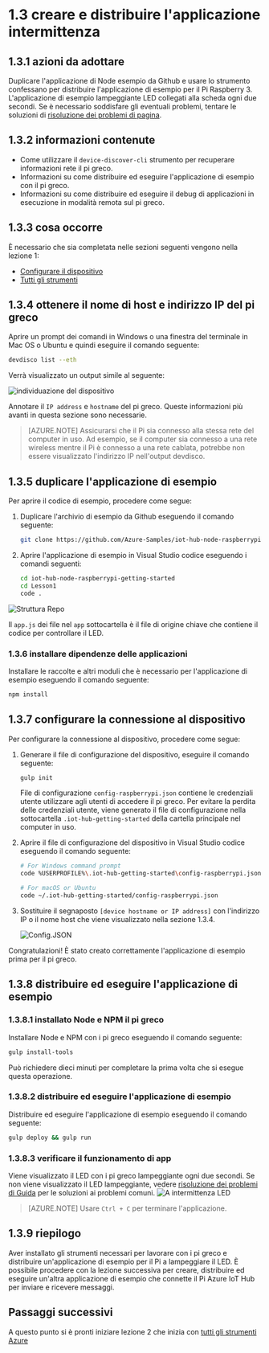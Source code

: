 <properties
 pageTitle="Creare e distribuire l'applicazione intermittenza | Microsoft Azure"
 description="Duplicare l'applicazione di Node esempio da Github e gulp per distribuire l'applicazione per la propria scheda Raspberry Pi 3. Questa applicazione di esempio lampeggiante LED collegati alla scheda ogni due secondi."
 services="iot-hub"
 documentationCenter=""
 authors="shizn"
 manager="timlt"
 tags=""
 keywords=""/>

<tags
 ms.service="iot-hub"
 ms.devlang="multiple"
 ms.topic="article"
 ms.tgt_pltfrm="na"
 ms.workload="na"
 ms.date="10/21/2016"
 ms.author="xshi"/>

# <a name="13-create-and-deploy-the-blink-application"></a>1.3 creare e distribuire l'applicazione intermittenza

## <a name="131-what-you-will-do"></a>1.3.1 azioni da adottare

Duplicare l'applicazione di Node esempio da Github e usare lo strumento confessano per distribuire l'applicazione di esempio per il Pi Raspberry 3. L'applicazione di esempio lampeggiante LED collegati alla scheda ogni due secondi. Se è necessario soddisfare gli eventuali problemi, tentare le soluzioni di [risoluzione dei problemi di pagina](iot-hub-raspberry-pi-kit-node-troubleshooting.md).

## <a name="132-what-you-will-learn"></a>1.3.2 informazioni contenute

- Come utilizzare il `device-discover-cli` strumento per recuperare informazioni rete il pi greco.
- Informazioni su come distribuire ed eseguire l'applicazione di esempio con il pi greco.
- Informazioni su come distribuire ed eseguire il debug di applicazioni in esecuzione in modalità remota sul pi greco.

## <a name="133-what-you-need"></a>1.3.3 cosa occorre

È necessario che sia completata nelle sezioni seguenti vengono nella lezione 1:

- [Configurare il dispositivo](iot-hub-raspberry-pi-kit-node-lesson1-configure-your-device.md)
- [Tutti gli strumenti](iot-hub-raspberry-pi-kit-node-lesson1-get-the-tools-win32.md)

## <a name="134-obtain-the-ip-address-and-host-name-of-your-pi"></a>1.3.4 ottenere il nome di host e indirizzo IP del pi greco

Aprire un prompt dei comandi in Windows o una finestra del terminale in Mac OS o Ubuntu e quindi eseguire il comando seguente:

```bash
devdisco list --eth
```

Verrà visualizzato un output simile al seguente:

![individuazione del dispositivo](media/iot-hub-raspberry-pi-lessons/lesson1/device_discovery.png)

Annotare il `IP address` e `hostname` del pi greco. Queste informazioni più avanti in questa sezione sono necessarie.

> [AZURE.NOTE] Assicurarsi che il Pi sia connesso alla stessa rete del computer in uso. Ad esempio, se il computer sia connesso a una rete wireless mentre il Pi è connesso a una rete cablata, potrebbe non essere visualizzato l'indirizzo IP nell'output devdisco.

## <a name="135-clone-the-sample-application"></a>1.3.5 duplicare l'applicazione di esempio

Per aprire il codice di esempio, procedere come segue:

1. Duplicare l'archivio di esempio da Github eseguendo il comando seguente:

    ```bash
    git clone https://github.com/Azure-Samples/iot-hub-node-raspberrypi-getting-started.git
    ```

2. Aprire l'applicazione di esempio in Visual Studio codice eseguendo i comandi seguenti:

    ```bash
    cd iot-hub-node-raspberrypi-getting-started
    cd Lesson1
    code .
    ```

![Struttura Repo](media/iot-hub-raspberry-pi-lessons/lesson1/vscode-blink-mac.png)

Il `app.js` dei file nel `app` sottocartella è il file di origine chiave che contiene il codice per controllare il LED.

### <a name="136-install-application-dependencies"></a>1.3.6 installare dipendenze delle applicazioni

Installare le raccolte e altri moduli che è necessario per l'applicazione di esempio eseguendo il comando seguente:

```bash
npm install
```

## <a name="137-configure-the-device-connection"></a>1.3.7 configurare la connessione al dispositivo

Per configurare la connessione al dispositivo, procedere come segue:

1. Generare il file di configurazione del dispositivo, eseguire il comando seguente:

    ```bash
    gulp init
    ```

    File di configurazione `config-raspberrypi.json` contiene le credenziali utente utilizzare agli utenti di accedere il pi greco. Per evitare la perdita delle credenziali utente, viene generato il file di configurazione nella sottocartella `.iot-hub-getting-started` della cartella principale nel computer in uso.

2. Aprire il file di configurazione del dispositivo in Visual Studio codice eseguendo il comando seguente:

    ```bash
    # For Windows command prompt
    code %USERPROFILE%\.iot-hub-getting-started\config-raspberrypi.json

    # For macOS or Ubuntu
    code ~/.iot-hub-getting-started/config-raspberrypi.json
    ```

3. Sostituire il segnaposto `[device hostname or IP address]` con l'indirizzo IP o il nome host che viene visualizzato nella sezione 1.3.4.

    ![Config.JSON](media/iot-hub-raspberry-pi-lessons/lesson1/vscode-config-mac.png)

Congratulazioni! È stato creato correttamente l'applicazione di esempio prima per il pi greco.

## <a name="138-deploy-and-run-the-sample-application"></a>1.3.8 distribuire ed eseguire l'applicazione di esempio

### <a name="1381-install-nodejs-and-npm-on-your-pi"></a>1.3.8.1 installato Node e NPM il pi greco

Installare Node e NPM con i pi greco eseguendo il comando seguente:

```bash
gulp install-tools
```

Può richiedere dieci minuti per completare la prima volta che si esegue questa operazione.

### <a name="1382-deploy-and-run-the-sample-app"></a>1.3.8.2 distribuire ed eseguire l'applicazione di esempio

Distribuire ed eseguire l'applicazione di esempio eseguendo il comando seguente:

```bash
gulp deploy && gulp run
```

### <a name="1383-verify-the-app-works"></a>1.3.8.3 verificare il funzionamento di app

Viene visualizzato il LED con i pi greco lampeggiante ogni due secondi.  Se non viene visualizzato il LED lampeggiante, vedere [risoluzione dei problemi di Guida](iot-hub-raspberry-pi-kit-node-troubleshooting.md) per le soluzioni ai problemi comuni.
![A intermittenza LED](media/iot-hub-raspberry-pi-lessons/lesson1/led_blinking.jpg)

> [AZURE.NOTE] Usare `Ctrl + C` per terminare l'applicazione.

## <a name="139-summary"></a>1.3.9 riepilogo

Aver installato gli strumenti necessari per lavorare con i pi greco e distribuire un'applicazione di esempio per il Pi a lampeggiare il LED. È possibile procedere con la lezione successiva per creare, distribuire ed eseguire un'altra applicazione di esempio che connette il Pi Azure IoT Hub per inviare e ricevere messaggi.

## <a name="next-steps"></a>Passaggi successivi

A questo punto si è pronti iniziare lezione 2 che inizia con [tutti gli strumenti Azure](iot-hub-raspberry-pi-kit-node-lesson2-get-azure-tools-win32.md)
